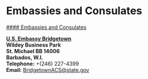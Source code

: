 # Embassies and Consulates

[#### Embassies and Consulates](javascript:void(0); "Embassies and Consulates")

**[U.S. Embassy Bridgetown](https://bb.usembassy.gov/)  
Wildey Business Park  
St. Michael BB 14006  
Barbados, W.I.**  
**Telephone:** +(246) 227-4399  
**Email:** [BridgetownACS@state.gov](mailto:BridgetownACS@state.gov)